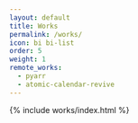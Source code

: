 ```yaml
---
layout: default
title: Works
permalink: /works/
icon: bi bi-list
order: 5
weight: 1
remote_works:
  - pyarr
  - atomic-calendar-revive
---
```


{% include works/index.html %}
